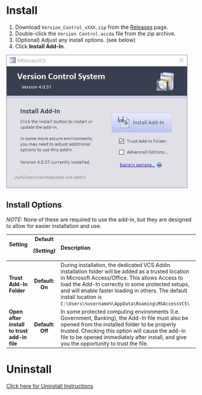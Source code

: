 # Install
 1. Download `Version_Control_vXXX.zip` from the [Releases](https://github.com/joyfullservice/msaccess-vcs-integration/releases) page.
 2. Double-click the `Version Control.accda` file from the zip archive.
 3. (Optional) Adjust any install options. (see below)
 4. Click **Install Add-In**.

![Install Form Image](img/install.jpg)

## Install Options
*NOTE:* None of these are required to use the add-in, but they are designed to allow for easier installation and use.

|Setting <img width = 175> |**Default** <p> *(Setting)*|Description
|-|:-:|:-
|**Trust Add-In Folder**|**Default: On**|During installation, the dedicated VCS Addin installation folder will be added as a trusted location in Microsoft Access/Office. This allows Access to load the Add-In correctly in some protected setups, and will enable faster loading in others. The default install location is `C:\Users\%username%\AppData\Roaming\MSAccessVCS\`
|**Open after install to trust add-in file**|**Default: Off**|In some protected computing environments (I.e. Government, Banking), the Add-In file must also be opened from the installed folder to be properly trusted. Checking this option will cause the add-in file to be opened immediately after install, and give you the opportunity to trust the file.

# Uninstall
[Click here for Uninstall Instructions](<Options#Remove Add-In>)